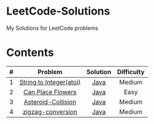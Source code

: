 # LeetCode-Solutions
My Solutions for LeetCode problems
# Contents
| #   | Problem | Solution  | Difficulty  |
| :---: |:----:| :---------:| :-----------:|
| 1  | [String to Integer(atoi)](https://leetcode.com/problems/string-to-integer-atoi/)| [Java](https://github.com/sowmithd/LeetCode-Solutions/blob/master/StringtoInteger(atoi).java) | Medium|
| 2 | [Can Place Flowers](https://leetcode.com/problems/can-place-flowers/)| [Java](https://goo.gl/utShAr)| Easy|
| 3 | [Asteroid-Collision](https://leetcode.com/problems/asteroid-collision/)| [Java](https://goo.gl/jTpaiW)| Medium|
| 4 | [zigzag-conversion](https://leetcode.com/problems/zigzag-conversion/)| [Java](https://goo.gl/ErQRJC)| Medium|
